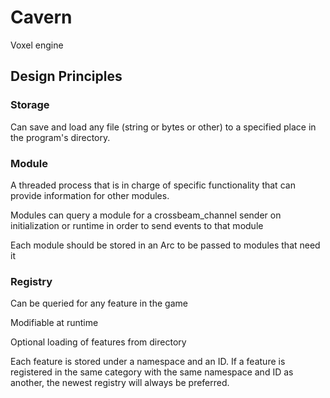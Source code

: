 # Cavern
Voxel engine

## Design Principles

### Storage
Can save and load any file (string or bytes or other) to a specified place in the program's directory.

### Module
A threaded process that is in charge of specific functionality that can provide information for other modules.

Modules can query a module for a crossbeam_channel sender on initialization or runtime in order to send events to that module

Each module should be stored in an Arc to be passed to modules that need it

### Registry
Can be queried for any feature in the game

Modifiable at runtime

Optional loading of features from directory‌

Each feature is stored under a namespace and an ID. If a feature is registered in the same category with the same namespace and ID as another, the newest registry will always be preferred.